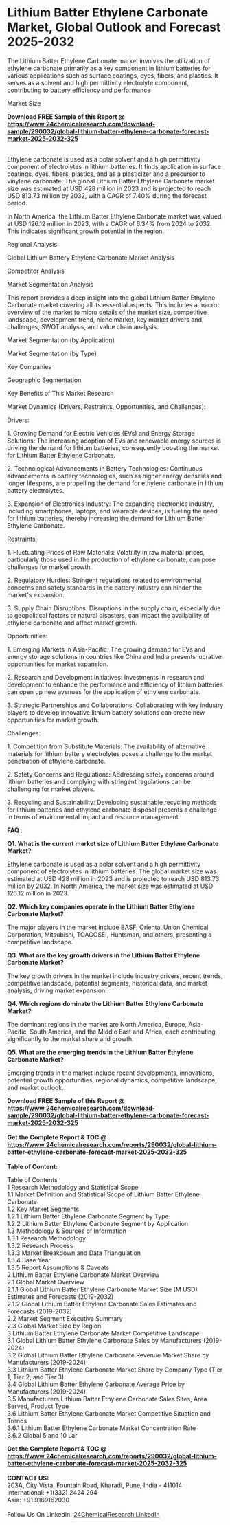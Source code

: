 <h1>Lithium Batter Ethylene Carbonate Market, Global Outlook and Forecast 2025-2032</h1><p>The Lithium Batter Ethylene Carbonate market involves the utilization of ethylene carbonate primarily as a key component in lithium batteries for various applications such as surface coatings, dyes, fibers, and plastics. It serves as a solvent and high permittivity electrolyte component, contributing to battery efficiency and performance</p><p>
Market Size</p><p>
</p><div><b>Download FREE Sample of this Report @ 
            <a href="https://www.24chemicalresearch.com/download-sample/290032/global-lithium-batter-ethylene-carbonate-forecast-market-2025-2032-325">
            https://www.24chemicalresearch.com/download-sample/290032/global-lithium-batter-ethylene-carbonate-forecast-market-2025-2032-325</a></b></div><br><p>Ethylene carbonate is used as a polar solvent and a high permittivity component of electrolytes in lithium batteries. It finds application in surface coatings, dyes, fibers, plastics, and as a plasticizer and a precursor to vinylene carbonate. The global Lithium Batter Ethylene Carbonate market size was estimated at USD 428 million in 2023 and is projected to reach USD 813.73 million by 2032, with a CAGR of 7.40% during the forecast period.</p><p>
</p><p>In North America, the Lithium Batter Ethylene Carbonate market was valued at USD 126.12 million in 2023, with a CAGR of 6.34% from 2024 to 2032. This indicates significant growth potential in the region.</p><p>
</p><p>Regional Analysis</p><p>
</p><p>
</p><p>
Global Lithium Battery Ethylene Carbonate Market Analysis</p><p>
Competitor Analysis</p><p>
</p><p>
Market Segmentation Analysis</p><p>
</p><p>This report provides a deep insight into the global Lithium Batter Ethylene Carbonate market covering all its essential aspects. This includes a macro overview of the market to micro details of the market size, competitive landscape, development trend, niche market, key market drivers and challenges, SWOT analysis, and value chain analysis.</p><p>
Market Segmentation (by Application)</p><p>
</p><p>
Market Segmentation (by Type)</p><p>
</p><p>
Key Companies</p><p>
</p><p>
Geographic Segmentation</p><p>
</p><p>
Key Benefits of This Market Research</p><p>
</p><p>
Market Dynamics (Drivers, Restraints, Opportunities, and Challenges):</p><p>
Drivers:</p><p>
</p><p>1. Growing Demand for Electric Vehicles (EVs) and Energy Storage Solutions: The increasing adoption of EVs and renewable energy sources is driving the demand for lithium batteries, consequently boosting the market for Lithium Batter Ethylene Carbonate.</p><p>
</p><p>2. Technological Advancements in Battery Technologies: Continuous advancements in battery technologies, such as higher energy densities and longer lifespans, are propelling the demand for ethylene carbonate in lithium battery electrolytes.</p><p>
</p><p>3. Expansion of Electronics Industry: The expanding electronics industry, including smartphones, laptops, and wearable devices, is fueling the need for lithium batteries, thereby increasing the demand for Lithium Batter Ethylene Carbonate.</p><p>
Restraints:</p><p>
</p><p>1. Fluctuating Prices of Raw Materials: Volatility in raw material prices, particularly those used in the production of ethylene carbonate, can pose challenges for market growth.</p><p>
</p><p>2. Regulatory Hurdles: Stringent regulations related to environmental concerns and safety standards in the battery industry can hinder the market's expansion.</p><p>
</p><p>3. Supply Chain Disruptions: Disruptions in the supply chain, especially due to geopolitical factors or natural disasters, can impact the availability of ethylene carbonate and affect market growth.</p><p>
Opportunities:</p><p>
</p><p>1. Emerging Markets in Asia-Pacific: The growing demand for EVs and energy storage solutions in countries like China and India presents lucrative opportunities for market expansion.</p><p>
</p><p>2. Research and Development Initiatives: Investments in research and development to enhance the performance and efficiency of lithium batteries can open up new avenues for the application of ethylene carbonate.</p><p>
</p><p>3. Strategic Partnerships and Collaborations: Collaborating with key industry players to develop innovative lithium battery solutions can create new opportunities for market growth.</p><p>
Challenges:</p><p>
</p><p>1. Competition from Substitute Materials: The availability of alternative materials for lithium battery electrolytes poses a challenge to the market penetration of ethylene carbonate.</p><p>
</p><p>2. Safety Concerns and Regulations: Addressing safety concerns around lithium batteries and complying with stringent regulations can be challenging for market players.</p><p>
</p><p>3. Recycling and Sustainability: Developing sustainable recycling methods for lithium batteries and ethylene carbonate disposal presents a challenge in terms of environmental impact and resource management.</p><p>
<strong>FAQ :</strong></p><p>
<strong>Q1. What is the current market size of Lithium Batter Ethylene Carbonate Market?</strong></p><p>
</p><p>Ethylene carbonate is used as a polar solvent and a high permittivity component of electrolytes in lithium batteries. The global market size was estimated at USD 428 million in 2023 and is projected to reach USD 813.73 million by 2032. In North America, the market size was estimated at USD 126.12 million in 2023.</p><p>
<strong>Q2. Which key companies operate in the Lithium Batter Ethylene Carbonate Market?</strong></p><p>
</p><p>The major players in the market include BASF, Oriental Union Chemical Corporation, Mitsubishi, TOAGOSEI, Huntsman, and others, presenting a competitive landscape.</p><p>
<strong>Q3. What are the key growth drivers in the Lithium Batter Ethylene Carbonate Market?</strong></p><p>
</p><p>The key growth drivers in the market include industry drivers, recent trends, competitive landscape, potential segments, historical data, and market analysis, driving market expansion.</p><p>
<strong>Q4. Which regions dominate the Lithium Batter Ethylene Carbonate Market?</strong></p><p>
</p><p>The dominant regions in the market are North America, Europe, Asia-Pacific, South America, and the Middle East and Africa, each contributing significantly to the market share and growth.</p><p>
<strong>Q5. What are the emerging trends in the Lithium Batter Ethylene Carbonate Market?</strong></p><p>
</p><p>Emerging trends in the market include recent developments, innovations, potential growth opportunities, regional dynamics, competitive landscape, and market outlook.</p><div><b>Download FREE Sample of this Report @ 
            <a href="https://www.24chemicalresearch.com/download-sample/290032/global-lithium-batter-ethylene-carbonate-forecast-market-2025-2032-325">
            https://www.24chemicalresearch.com/download-sample/290032/global-lithium-batter-ethylene-carbonate-forecast-market-2025-2032-325</a></b></div><br><div><b>Get the Complete Report & TOC @ 
            <a href="https://www.24chemicalresearch.com/reports/290032/global-lithium-batter-ethylene-carbonate-forecast-market-2025-2032-325">
            https://www.24chemicalresearch.com/reports/290032/global-lithium-batter-ethylene-carbonate-forecast-market-2025-2032-325</a></b></div><br>
            <b>Table of Content:</b><p>Table of Contents<br />
1 Research Methodology and Statistical Scope<br />
1.1 Market Definition and Statistical Scope of Lithium Batter Ethylene Carbonate<br />
1.2 Key Market Segments<br />
1.2.1 Lithium Batter Ethylene Carbonate Segment by Type<br />
1.2.2 Lithium Batter Ethylene Carbonate Segment by Application<br />
1.3 Methodology & Sources of Information<br />
1.3.1 Research Methodology<br />
1.3.2 Research Process<br />
1.3.3 Market Breakdown and Data Triangulation<br />
1.3.4 Base Year<br />
1.3.5 Report Assumptions & Caveats<br />
2 Lithium Batter Ethylene Carbonate Market Overview<br />
2.1 Global Market Overview<br />
2.1.1 Global Lithium Batter Ethylene Carbonate Market Size (M USD) Estimates and Forecasts (2019-2032)<br />
2.1.2 Global Lithium Batter Ethylene Carbonate Sales Estimates and Forecasts (2019-2032)<br />
2.2 Market Segment Executive Summary<br />
2.3 Global Market Size by Region<br />
3 Lithium Batter Ethylene Carbonate Market Competitive Landscape<br />
3.1 Global Lithium Batter Ethylene Carbonate Sales by Manufacturers (2019-2024)<br />
3.2 Global Lithium Batter Ethylene Carbonate Revenue Market Share by Manufacturers (2019-2024)<br />
3.3 Lithium Batter Ethylene Carbonate Market Share by Company Type (Tier 1, Tier 2, and Tier 3)<br />
3.4 Global Lithium Batter Ethylene Carbonate Average Price by Manufacturers (2019-2024)<br />
3.5 Manufacturers Lithium Batter Ethylene Carbonate Sales Sites, Area Served, Product Type<br />
3.6 Lithium Batter Ethylene Carbonate Market Competitive Situation and Trends<br />
3.6.1 Lithium Batter Ethylene Carbonate Market Concentration Rate<br />
3.6.2 Global 5 and 10 Lar</p><div><b>Get the Complete Report & TOC @ 
            <a href="https://www.24chemicalresearch.com/reports/290032/global-lithium-batter-ethylene-carbonate-forecast-market-2025-2032-325">
            https://www.24chemicalresearch.com/reports/290032/global-lithium-batter-ethylene-carbonate-forecast-market-2025-2032-325</a></b></div><br><b>CONTACT US:</b><br>
            203A, City Vista, Fountain Road, Kharadi, Pune, India - 411014<br>
            International: +1(332) 2424 294<br>
            Asia: +91 9169162030 <br><br>
            Follow Us On LinkedIn: <a href="https://www.linkedin.com/company/24chemicalresearch/">24ChemicalResearch LinkedIn</a>